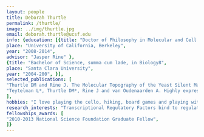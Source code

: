 ```yaml
---
layout: people
title: Deborah Thurtle
permalink: /thurtle/
image: ../img/thurtle.jpg
email: deborah.thurtle@ucsf.edu
info: {education: [{title: "Doctor of Philosophy in Molecular and Cell Biology", 
place: "University of California, Berkeley",
year: "2008-2014", 
advisor: "Jasper Rine" },
{title: "Bachelor of Science, summa cum lade, in Biology8", 
place: "Santa Clara University",
year: "2004-200", }], 
selected_publications: [
"Thurtle DM and Rine J. The Molecular Topography of the Yeast Silent Mating Loci. Genes and Development (2014).",
"Teytelman L*, Thurtle DM*, Rine J and van Oudenaarden A. Highly expressed loci are vulnerable to misleading ChIP localization of multiple unrelated proteins. Proc Natl Acad Sci. (2013). *These authors contributed equally to this work."
], 
hobbies: "I love playing the cello, hiking, board games and playing with my cat.",
research_interests: "Transcriptional Regulatory Factors bind to regulatory elements to finely tune the expression of the appropriate target gene. Regulating only the appropriate target gene is integral to the fidelity of the cell’s transcriptional regulatory network, yet how a transcriptional regulatory factor regulates only the appropriate target gene is not well understood. I aim to identify the boundary effectors that ensure correct transcriptional regulation of the target gene and prevent aberrant regulation of neighboring genes by transcriptional regulatory factors. I am performing genetic screens in C. elegans, exploiting the compact genome of the worm,to discover boundary effectors that insulate the Nuclear Hormone Receptor, NHR-25.",
fellowships_awards: [
"2010-2013 National Science Foundation Graduate Fellow",
]}
---
```



